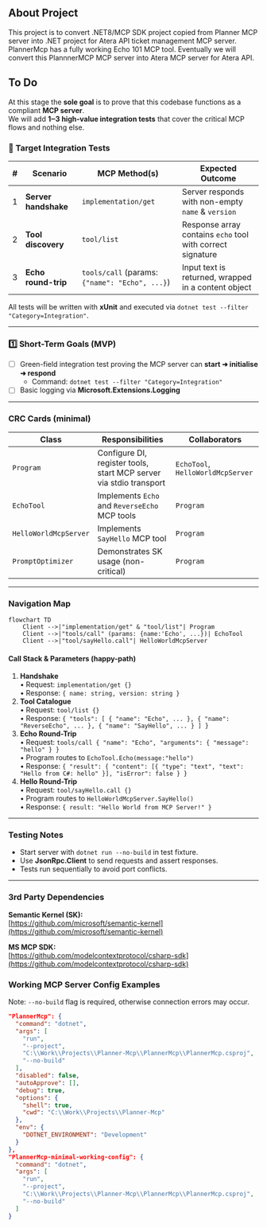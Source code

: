 ## About Project

This project is to convert .NET8/MCP SDK project copied from Planner MCP server 
into .NET project for Atera API ticket management MCP server.
PlannerMcp has a fully working Echo 101 MCP tool.
Eventually we will convert this PlannnerMCP MCP server into Atera MCP server for Atera API.


## To Do

At this stage the **sole goal** is to prove that this codebase functions as a compliant **MCP server**.  
We will add **1‒3 high-value integration tests** that cover the critical MCP flows and nothing else.

### 🎯 Target Integration Tests
| # | Scenario | MCP Method(s) | Expected Outcome |
|---|-----------|---------------|------------------|
| 1 | **Server handshake** | `implementation/get` | Server responds with non-empty `name` & `version` |
| 2 | **Tool discovery** | `tool/list` | Response array contains `echo` tool with correct signature |
| 3 | **Echo round-trip** | `tools/call` (params: `{"name": "Echo", ...}`)| Input text is returned, wrapped in a content object |

All tests will be written with **xUnit** and executed via `dotnet test --filter "Category=Integration"`.

---

### 1️⃣  Short-Term Goals (MVP)
- [ ] Green-field integration test proving the MCP server can **start ➜ initialise ➜ respond**  
  - Command: `dotnet test --filter "Category=Integration"`
- [ ] Basic logging via **Microsoft.Extensions.Logging**

---

### CRC Cards (minimal)
| Class | Responsibilities | Collaborators |
|-------|------------------|---------------|
| `Program` | Configure DI, register tools, start MCP server via stdio transport | `EchoTool`, `HelloWorldMcpServer` |
| `EchoTool` | Implements `Echo` and `ReverseEcho` MCP tools | `Program` |
| `HelloWorldMcpServer` | Implements `SayHello` MCP tool | `Program` |
| `PromptOptimizer` | Demonstrates SK usage (non-critical) | `Program` |

---

### Navigation Map
```mermaid
flowchart TD
    Client -->|"implementation/get" & "tool/list"| Program
    Client -->|"tools/call" (params: {name:'Echo', ...})| EchoTool
    Client -->|"tool/sayHello.call"| HelloWorldMcpServer
```

#### Call Stack & Parameters (happy-path)
1. **Handshake**  
   • Request: `implementation/get {}`  
   • Response: `{ name: string, version: string }`
2. **Tool Catalogue**  
   • Request: `tool/list {}`  
   • Response: `{ "tools": [ { "name": "Echo", ... }, { "name": "ReverseEcho", ... }, { "name": "SayHello", ... } ] }`
3. **Echo Round-Trip**  
   • Request: `tools/call { "name": "Echo", "arguments": { "message": "hello" } }`  
   • Program routes to `EchoTool.Echo(message:"hello")`  
   • Response: `{ "result": { "content": [{ "type": "text", "text": "Hello from C#: hello" }], "isError": false } }`
4. **Hello Round-Trip**  
   • Request: `tool/sayHello.call {}`  
   • Program routes to `HelloWorldMcpServer.SayHello()`  
   • Response: `{ result: "Hello World from MCP Server!" }`

---

### Testing Notes
- Start server with `dotnet run --no-build` in test fixture.
- Use **JsonRpc.Client** to send requests and assert responses.
- Tests run sequentially to avoid port conflicts.

---

### 3rd Party Dependencies

**Semantic Kernel (SK):**  
[https://github.com/microsoft/semantic-kernel](https://github.com/microsoft/semantic-kernel)

**MS MCP SDK:**  
[https://github.com/modelcontextprotocol/csharp-sdk](https://github.com/modelcontextprotocol/csharp-sdk)

### Working MCP Server Config Examples

Note: `--no-build` flag is required, otherwise connection errors may occur.

```json
"PlannerMcp": {
  "command": "dotnet",
  "args": [
    "run",
    "--project",
    "C:\\Work\\Projects\\Planner-Mcp\\PlannerMcp\\PlannerMcp.csproj",
    "--no-build"
  ],
  "disabled": false,
  "autoApprove": [],
  "debug": true,
  "options": {
    "shell": true,
    "cwd": "C:\\Work\\Projects\\Planner-Mcp"
  },
  "env": {
    "DOTNET_ENVIRONMENT": "Development"
  }
},
"PlannerMcp-minimal-working-config": {
  "command": "dotnet",
  "args": [
    "run",
    "--project",
    "C:\\Work\\Projects\\Planner-Mcp\\PlannerMcp\\PlannerMcp.csproj",
    "--no-build"
  ]
}